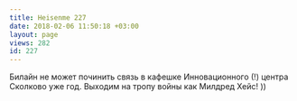 ```yaml
---
title: Heisenme 227
date: 2018-02-06 11:50:18 +03:00
layout: page
views: 282
id: 227
---
```


Билайн не может починить связь в кафешке Инновационного (!) центра Сколково уже год. Выходим на тропу войны как Милдред Хейс! ))


